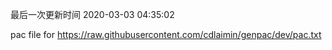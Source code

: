 最后一次更新时间 2020-03-03 04:35:02
	
pac file for https://raw.githubusercontent.com/cdlaimin/genpac/dev/pac.txt


